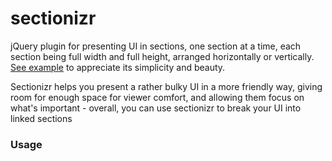 # sectionizr
jQuery plugin for presenting UI in sections, one section at a time, each section being full width and full height, arranged horizontally or vertically. [See example](https://de-paule.github.io/sectionizr/) to appreciate its simplicity and beauty.

Sectionizr helps you present a rather bulky UI in a more friendly way, giving room for enough space for viewer comfort, and allowing them focus on what's important - overall, you can use sectionizr to break your UI into linked sections

### Usage
